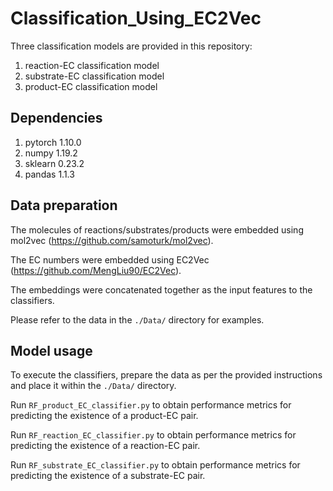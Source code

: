 # Classification_Using_EC2Vec
Three classification models are provided in this repository:

1. reaction-EC classification model
2. substrate-EC classification model
3. product-EC classification model
## Dependencies
1. pytorch 1.10.0
3. numpy 1.19.2
4. sklearn 0.23.2
5. pandas 1.1.3

## Data preparation
The molecules of reactions/substrates/products were embedded using mol2vec (https://github.com/samoturk/mol2vec).

The EC numbers were embedded using EC2Vec (https://github.com/MengLiu90/EC2Vec).

The embeddings were concatenated together as the input features to the classifiers.

Please refer to the data in the ```./Data/``` directory for examples.

## Model usage
To execute the classifiers, prepare the data as per the provided instructions and place it within the ```./Data/``` directory.

Run ```RF_product_EC_classifier.py``` to obtain performance metrics for predicting the existence of a product-EC pair.

Run ```RF_reaction_EC_classifier.py``` to obtain performance metrics for predicting the existence of a reaction-EC pair.

Run ```RF_substrate_EC_classifier.py``` to obtain performance metrics for predicting the existence of a substrate-EC pair.





